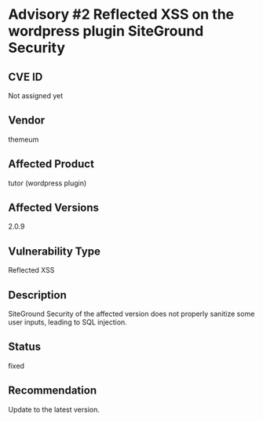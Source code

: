 # Advisory #2 Reflected XSS on the wordpress plugin SiteGround Security
## CVE ID
Not assigned yet
## Vendor
themeum
## Affected Product
tutor (wordpress plugin)
## Affected Versions
2.0.9
## Vulnerability Type
Reflected XSS
## Description
SiteGround Security of the affected version does not properly sanitize some user inputs, leading to SQL injection.
## Status
fixed
## Recommendation
Update to the latest version.

